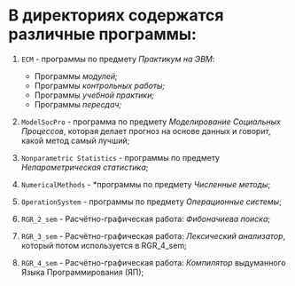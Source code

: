 # В директориях содержатся различные программы:

1. `ECM` - программы по предмету *Практикум на ЭВМ*:
    * Программы *модулей;*
    * Программы *контрольных работы;*
    * Программы *учебной практики;*
    * Программы *пересдач;*

2. `ModelSocPro` - программа по предмету *Моделирование Социальных Процессов*, которая делает прогноз на основе данных и говорит, какой метод самый лучший;

3. `Nonparametric Statistics` - программы по предмету *Непараметрическая статистика*;

4. `NumericalMethods` - *программы по предмету *Численные методы*;

5. `OperationSystem` - программы по предмету *Операционные системы*;

6. `RGR_2_sem` - Расчётно-графическая работа: *Фибоначиева поиска*;

7. `RGR_3_sem` - Расчётно-графическая работа: *Лексический анализатор*, который потом используется в  RGR_4_sem;

8. `RGR_4_sem` - Расчётно-графическая работа: *Компилятор* выдуманного Языка Программирования (ЯП);